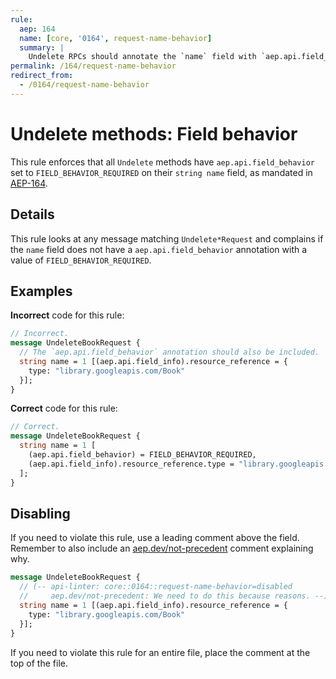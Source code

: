 ```yaml
---
rule:
  aep: 164
  name: [core, '0164', request-name-behavior]
  summary: |
    Undelete RPCs should annotate the `name` field with `aep.api.field_behavior`.
permalink: /164/request-name-behavior
redirect_from:
  - /0164/request-name-behavior
---
```


# Undelete methods: Field behavior

This rule enforces that all `Undelete` methods have
`aep.api.field_behavior` set to `FIELD_BEHAVIOR_REQUIRED` on their `string name` field, as
mandated in [AEP-164][].

## Details

This rule looks at any message matching `Undelete*Request` and complains if the
`name` field does not have a `aep.api.field_behavior` annotation with a
value of `FIELD_BEHAVIOR_REQUIRED`.

## Examples

**Incorrect** code for this rule:

```proto
// Incorrect.
message UndeleteBookRequest {
  // The `aep.api.field_behavior` annotation should also be included.
  string name = 1 [(aep.api.field_info).resource_reference = {
    type: "library.googleapis.com/Book"
  }];
}
```

**Correct** code for this rule:

```proto
// Correct.
message UndeleteBookRequest {
  string name = 1 [
    (aep.api.field_behavior) = FIELD_BEHAVIOR_REQUIRED,
    (aep.api.field_info).resource_reference.type = "library.googleapis.com/Book"
  ];
}
```

## Disabling

If you need to violate this rule, use a leading comment above the field.
Remember to also include an [aep.dev/not-precedent][] comment explaining why.

```proto
message UndeleteBookRequest {
  // (-- api-linter: core::0164::request-name-behavior=disabled
  //     aep.dev/not-precedent: We need to do this because reasons. --)
  string name = 1 [(aep.api.field_info).resource_reference = {
    type: "library.googleapis.com/Book"
  }];
}
```

If you need to violate this rule for an entire file, place the comment at the
top of the file.

[aep-164]: https://aep.dev/164
[aep.dev/not-precedent]: https://aep.dev/not-precedent
